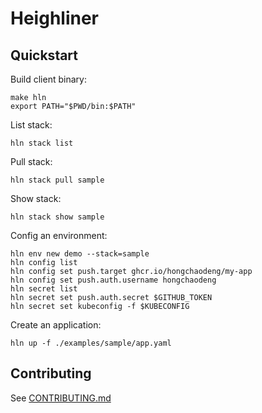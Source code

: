 # Heighliner

## Quickstart

Build client binary:

```shell
make hln
export PATH="$PWD/bin:$PATH"
```

List stack:

```shell
hln stack list
```

Pull stack:

```shell
hln stack pull sample
```

Show stack:

```shell
hln stack show sample
```

Config an environment:

```shell
hln env new demo --stack=sample
hln config list
hln config set push.target ghcr.io/hongchaodeng/my-app
hln config set push.auth.username hongchaodeng
hln secret list
hln secret set push.auth.secret $GITHUB_TOKEN
hln secret set kubeconfig -f $KUBECONFIG
```

Create an application:

```shell
hln up -f ./examples/sample/app.yaml
```

## Contributing

See [CONTRIBUTING.md](CONTRIBUTING.md)